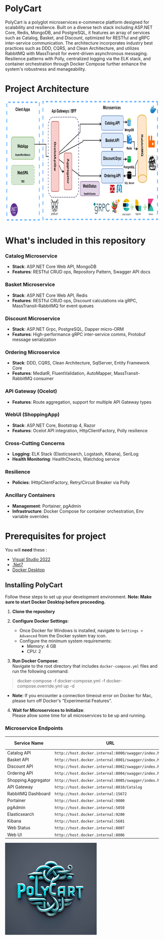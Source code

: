 # PolyCart
PolyCart is a polyglot microservices e-commerce platform designed for scalability and resilience. Built on a diverse tech stack including ASP.NET Core, Redis, MongoDB, and PostgreSQL, it features an array of services such as Catalog, Basket, and Discount, optimized for RESTful and gRPC inter-service communication. The architecture incorporates industry best practices such as DDD, CQRS, and Clean Architecture, and utilizes RabbitMQ with MassTransit for event-driven asynchronous messaging. Resilience patterns with Polly, centralized logging via the ELK stack, and container orchestration through Docker Compose further enhance the system's robustness and manageability.

# Project Architecture
<img src="https://github.com/tyagishubham177/PolyCart/blob/main/img/projarch.png" alt="GitHub Logo" width="600" height="400">

# What's included in this repository

### Catalog Microservice
- **Stack**: ASP.NET Core Web API, MongoDB
- **Features**: RESTful CRUD ops, Repository Pattern, Swagger API docs

### Basket Microservice
- **Stack**: ASP.NET Core Web API, Redis
- **Features**: RESTful CRUD ops, Discount calculations via gRPC, MassTransit-RabbitMQ for event queues

### Discount Microservice
- **Stack**: ASP.NET Grpc, PostgreSQL, Dapper micro-ORM
- **Features**: High-performance gRPC inter-service comms, Protobuf message serialization

### Ordering Microservice
- **Stack**: DDD, CQRS, Clean Architecture, SqlServer, Entity Framework Core
- **Features**: MediatR, FluentValidation, AutoMapper, MassTransit-RabbitMQ consumer

### API Gateway (Ocelot)
- **Features**: Route aggregation, support for multiple API Gateway types

### WebUI (ShoppingApp)
- **Stack**: ASP.NET Core, Bootstrap 4, Razor
- **Features**: Ocelot API integration, HttpClientFactory, Polly resilience

### Cross-Cutting Concerns
- **Logging**: ELK Stack (Elasticsearch, Logstash, Kibana), SeriLog
- **Health Monitoring**: HealthChecks, Watchdog service

### Resilience
- **Policies**: IHttpClientFactory, Retry/Circuit Breaker via Polly

### Ancillary Containers
- **Management**: Portainer, pgAdmin
- **Infrastructure**: Docker Compose for container orchestration, Env variable overrides

# Prerequisites for project
You will **need** these :
- [Visual Studio 2022](https://visualstudio.microsoft.com/downloads/)
- [.Net7](https://dotnet.microsoft.com/en-us/download/dotnet/7.0)
- [Docker Desktop](https://www.docker.com/products/docker-desktop/)

## Installing PolyCart

Follow these steps to set up your development environment. **Note: Make sure to start Docker Desktop before proceeding.**

1. **Clone the repository**
   
2. **Configure Docker Settings**:  
   - Once Docker for Windows is installed, navigate to `Settings > Advanced` from the Docker system tray icon.
   - Configure the minimum system requirements:
     - Memory: 4 GB
     - CPU: 2

3. **Run Docker Compose**:  
   Navigate to the root directory that includes `docker-compose.yml` files and run the following command:
> docker-compose -f docker-compose.yml -f docker-compose.override.yml up -d

- **Note**: If you encounter a connection timeout error on Docker for Mac, please turn off Docker's "Experimental Features".

4. **Wait for Microservices to Initialize**:  
Please allow some time for all microservices to be up and running. 

### Microservice Endpoints

| Service Name        | URL                                                         | Others(Credentials, Comments, etc) |
|---------------------|-------------------------------------------------------------|------------------------------|
| Catalog API         | `http://host.docker.internal:8000/swagger/index.html`        | N/A                          |
| Basket API          | `http://host.docker.internal:8001/swagger/index.html`        | N/A                          |
| Discount API        | `http://host.docker.internal:8002/swagger/index.html`        | N/A                          |
| Ordering API        | `http://host.docker.internal:8004/swagger/index.html`        | N/A                          |
| Shopping.Aggregator | `http://host.docker.internal:8005/swagger/index.html`        | N/A                          |
| API Gateway         | `http://host.docker.internal:8010/Catalog`                   | N/A                          |
| RabbitMQ Dashboard  | `http://host.docker.internal:15672`                          | guest/guest                  |
| Portainer           | `http://host.docker.internal:9000`                           | admin/admin1234              |
| pgAdmin             | `http://host.docker.internal:5050`                           | admin@aspnetrun.com/admin1234|
| Elasticsearch       | `http://host.docker.internal:9200`                           | N/A                          |
| Kibana              | `http://host.docker.internal:5601`                           | N/A                          |
| Web Status          | `http://host.docker.internal:8007`                           | N/A                          |
| Web UI              | `http://host.docker.internal:8006`                           | N/A                          |



<img src="https://github.com/tyagishubham177/PolyCart/blob/main/img/polycart.jpeg" alt="GitHub Logo" width="300" height="300">
